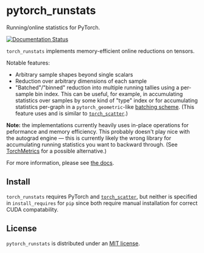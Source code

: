# pytorch_runstats
Running/online statistics for PyTorch.

[![Documentation Status](https://readthedocs.org/projects/pytorch-runstats/badge/?version=latest)](https://pytorch-runstats.readthedocs.io/en/latest/?badge=latest)

`torch_runstats` implements memory-efficient online reductions on tensors. 

Notable features:
 - Arbitrary sample shapes beyond single scalars
 - Reduction over arbitrary dimensions of each sample
 - "Batched"/"binned" reduction into multiple running tallies using a per-sample bin index. 
  This can be useful, for example, in accumulating statistics over samples by some kind of "type" index or for accumulating statistics per-graph in a `pytorch_geometric`-like [batching scheme](https://pytorch-geometric.readthedocs.io/en/latest/notes/batching.html). (This feature uses and is similar to [`torch_scatter`](https://pytorch-scatter.readthedocs.io/en/latest/functions/scatter.html).)

**Note:** the implementations currently heavily uses in-place operations for peformance and memory efficiency. This probably doesn't play nice with the autograd engine — this is currently likely the wrong library for accumulating running statistics you want to backward through. (See [TorchMetrics](https://torchmetrics.readthedocs.io/en/latest/) for a possible alternative.)

For more information, please see [the docs](https://pytorch-runstats.readthedocs.io/en/latest/).

## Install

`torch_runstats` requires PyTorch and [`torch_scatter`](https://pytorch-scatter.readthedocs.io/en/latest/functions/scatter.html), but neither is specified in `install_requires` for `pip` since both require manual installation for correct CUDA compatability.

## License

`pytorch_runstats` is distributed under an [MIT license](LICENSE).